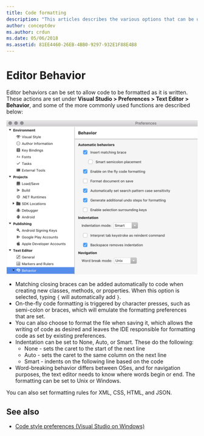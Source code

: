 ```yaml
---
title: Code formatting
description: "This articles describes the various options that can be used to modify the text editor behavior in Visual Studio for Mac"
author: conceptdev
ms.author: crdun
ms.date: 05/06/2018
ms.assetid: 81EE4460-26EB-4BB0-9297-932E1F88E4B8
---
```


# Editor Behavior

Editor behaviors can be set to allow code to be formatted as it is written. These actions are set under **Visual Studio > Preferences > Text Editor > Behavior**, and some of the more commonly used functions are described below:

![Editor Behavior options](media/source-editor-image9.png)

* Matching closing braces can be added automatically to code when creating new classes, methods, or properties. When this option is selected, typing `{` will automatically add `}`.
* On-the-fly code formatting is triggered by character presses, such as semi-colon or braces, which will emulate the formatting preferences that are set.
* You can also choose to format the file when saving it, which allows the writing of code as desired and leaves the IDE responsible for formatting code as set by existing preferences.
* Indentation can be set to None, Auto, or Smart. These do the following:
   * None - sets the caret to the start of the next line
   * Auto - sets the caret to the same column on the next line
   * Smart - indents on the following line based on the code
* Word-breaking behavior differs between OSes, and for navigation purposes, the text editor needs to know where words begin or end. The formatting can be set to Unix or Windows.

You can also set formatting rules for XML, CSS, HTML, and JSON.

## See also

- [Code style preferences (Visual Studio on Windows)](/visualstudio/ide/code-styles-and-quick-actions)